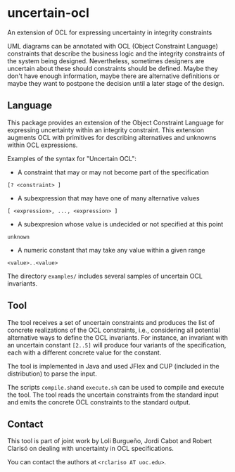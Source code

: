 # uncertain-ocl
An extension of OCL for expressing uncertainty in integrity constraints

UML diagrams can be annotated with OCL (Object Constraint Language) constraints that describe 
the business logic and the integrity constraints of the system being designed. Nevertheless, 
sometimes designers are uncertain about these should constraints should be defined. Maybe they 
don't have enough information, maybe there are alternative definitions or maybe they want to 
postpone the decision until a later stage of the design.

## Language

This package provides an extension of the Object Constraint Language for expressing uncertainty
within an integrity constraint. This extension augments OCL with primitives for describing
alternatives and unknowns within OCL expressions.

Examples of the syntax for "Uncertain OCL":
- A constraint that may or may not become part of the specification
```
[? <constraint> ]
```
- A subexpression that may have one of many alternative values
```
[ <expression>, ..., <expression> ]  
```
- A subexpresion whose value is undecided or not specified at this point   
```
unknown
```
- A numeric constant that may take any value within a given range
``` 
<value>..<value>
```

The directory `examples/` includes several samples of uncertain OCL invariants.

## Tool
    
The tool receives a set of uncertain constraints and produces the list of
concrete realizations of the OCL constraints, i.e., considering all potential
alternative ways to define the OCL invariants. For instance, an invariant
with an uncertain constant `[2..5]` will produce four variants of the specification,
each with a different concrete value for the constant.

The tool is implemented in Java and used JFlex and CUP (included in the distribution)
to parse the input.

The scripts `compile.sh`and `execute.sh` can be used to compile and execute
the tool. The tool reads the uncertain constraints from the standard input
and emits the concrete OCL constraints to the standard output.

## Contact

This tool is part of joint work by Loli Burgueño, Jordi Cabot and Robert Clarisó
on dealing with uncertainty in OCL specifications.

You can contact the authors at `<rclariso AT uoc.edu>`.
    
